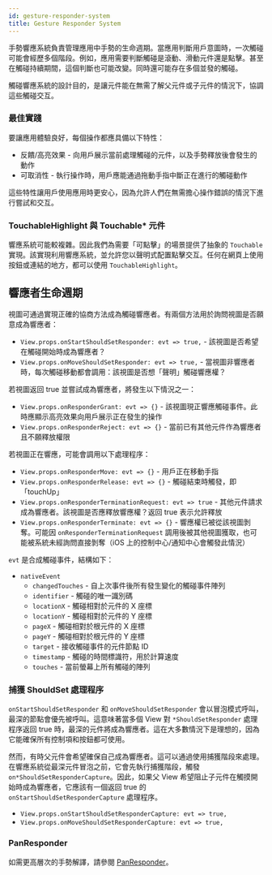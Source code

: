 ```yaml
---
id: gesture-responder-system
title: Gesture Responder System
---
```


手勢響應系統負責管理應用中手勢的生命週期。當應用判斷用戶意圖時，一次觸碰可能會經歷多個階段。例如，應用需要判斷觸碰是滾動、滑動元件還是點擊。甚至在觸碰持續期間，這個判斷也可能改變。同時還可能存在多個並發的觸碰。

觸碰響應系統的設計目的，是讓元件能在無需了解父元件或子元件的情況下，協調這些觸碰交互。

### 最佳實踐

要讓應用體驗良好，每個操作都應具備以下特性：

- 反饋/高亮效果 - 向用戶展示當前處理觸碰的元件，以及手勢釋放後會發生的動作
- 可取消性 - 執行操作時，用戶應能通過拖動手指中斷正在進行的觸碰動作

這些特性讓用戶使用應用時更安心，因為允許人們在無需擔心操作錯誤的情況下進行嘗試和交互。

### TouchableHighlight 與 Touchable* 元件

響應系統可能較複雜。因此我們為需要「可點擊」的場景提供了抽象的 `Touchable` 實現。該實現利用響應系統，並允許您以聲明式配置點擊交互。任何在網頁上使用按鈕或連結的地方，都可以使用 `TouchableHighlight`。

## 響應者生命週期

視圖可通過實現正確的協商方法成為觸碰響應者。有兩個方法用於詢問視圖是否願意成為響應者：

- `View.props.onStartShouldSetResponder: evt => true,` - 該視圖是否希望在觸碰開始時成為響應者？
- `View.props.onMoveShouldSetResponder: evt => true,` - 當視圖非響應者時，每次觸碰移動都會調用：該視圖是否想「聲明」觸碰響應權？

若視圖返回 true 並嘗試成為響應者，將發生以下情況之一：

- `View.props.onResponderGrant: evt => {}` - 該視圖現正響應觸碰事件。此時應顯示高亮效果向用戶展示正在發生的操作
- `View.props.onResponderReject: evt => {}` - 當前已有其他元件作為響應者且不願釋放權限

若視圖正在響應，可能會調用以下處理程序：

- `View.props.onResponderMove: evt => {}` - 用戶正在移動手指
- `View.props.onResponderRelease: evt => {}` - 觸碰結束時觸發，即「touchUp」
- `View.props.onResponderTerminationRequest: evt => true` - 其他元件請求成為響應者。該視圖是否應釋放響應權？返回 true 表示允許釋放
- `View.props.onResponderTerminate: evt => {}` - 響應權已被從該視圖剝奪。可能因 `onResponderTerminationRequest` 調用後被其他視圖獲取，也可能被系統未經詢問直接剝奪（iOS 上的控制中心/通知中心會觸發此情況）

`evt` 是合成觸碰事件，結構如下：

- `nativeEvent`
  - `changedTouches` - 自上次事件後所有發生變化的觸碰事件陣列
  - `identifier` - 觸碰的唯一識別碼
  - `locationX` - 觸碰相對於元件的 X 座標
  - `locationY` - 觸碰相對於元件的 Y 座標
  - `pageX` - 觸碰相對於根元件的 X 座標
  - `pageY` - 觸碰相對於根元件的 Y 座標
  - `target` - 接收觸碰事件的元件節點 ID
  - `timestamp` - 觸碰的時間標識符，用於計算速度
  - `touches` - 當前螢幕上所有觸碰的陣列

### 捕獲 ShouldSet 處理程序

`onStartShouldSetResponder` 和 `onMoveShouldSetResponder` 會以冒泡模式呼叫，最深的節點會優先被呼叫。這意味著當多個 View 對 `*ShouldSetResponder` 處理程序返回 true 時，最深的元件將成為響應者。這在大多數情況下是理想的，因為它能確保所有控制項和按鈕都可使用。

然而，有時父元件會希望確保自己成為響應者。這可以通過使用捕獲階段來處理。在響應系統從最深元件冒泡之前，它會先執行捕獲階段，觸發 `on*ShouldSetResponderCapture`。因此，如果父 View 希望阻止子元件在觸摸開始時成為響應者，它應該有一個返回 true 的 `onStartShouldSetResponderCapture` 處理程序。

- `View.props.onStartShouldSetResponderCapture: evt => true,`
- `View.props.onMoveShouldSetResponderCapture: evt => true,`

### PanResponder

如需更高層次的手勢解譯，請參閱 [PanResponder](panresponder.md)。